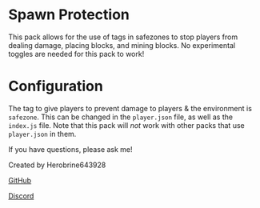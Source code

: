 # Spawn Protection

This pack allows for the use of tags in safezones to stop players from dealing damage, placing blocks, and mining blocks.
No experimental toggles are needed for this pack to work!

# Configuration
The tag to give players to prevent damage to players & the environment is `safezone`. This can be changed in the `player.json` file, as well as the `index.js` file.
Note that this pack will *not* work with other packs that use `player.json` in them.

If you have questions, please ask me!

Created by Herobrine643928

[GitHub](https://github.com/Herobrine643928)

[Discord](https://discord.com/users/330740982117302283)
